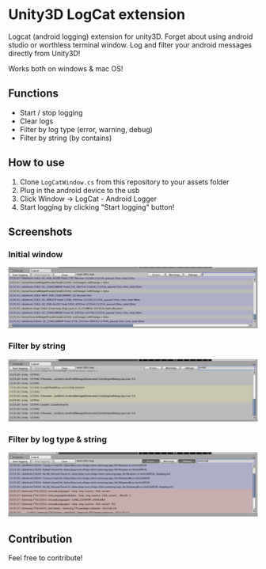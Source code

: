 Unity3D LogCat extension
========================

Logcat (android logging) extension for unity3D. Forget about using android studio or worthless terminal window. 
Log and filter your android messages directly from Unity3D!

Works both on windows & mac OS!

Functions
---------------------
- Start / stop logging
- Clear logs
- Filter by log type (error, warning, debug)
- Filter by string (by contains)

How to use
---------------------
1. Clone `LogCatWindow.cs` from this repository to your assets folder
2. Plug in the android device to the usb
3. Click Window -> LogCat - Android Logger
4. Start logging by clicking "Start logging" button!

Screenshots
---------------------

### Initial window
![Initial window](/screenshots/InitialWindow.png)

### Filter by string
![Filter by string](/screenshots/FilterByString.png)

### Filter by log type & string
![Filter by log type & string](/screenshots/FilterByErrorTypesAndString.png)

Contribution
---------------------
Feel free to contribute!